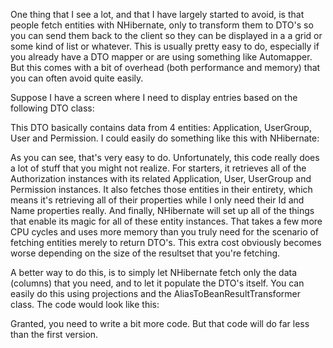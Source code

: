 One thing that I see a lot, and that I have largely started to avoid, is that people fetch entities with NHibernate, only to transform them to DTO's so you can send them back to the client so they can be displayed in a a grid or some kind of list or whatever.  This is usually pretty easy to do, especially if you already have a DTO mapper or are using something like Automapper.  But this comes with a bit of overhead (both performance and memory) that you can often avoid quite easily.

Suppose I have a screen where I need to display entries based on the following DTO class:

<script src="https://gist.github.com/3728197.js?file=s1.cs"></script>

This DTO basically contains data from 4 entities: Application, UserGroup, User and Permission.  I could easily do something like this with NHibernate:

<script src="https://gist.github.com/3728197.js?file=s2.cs"></script>

As you can see, that's very easy to do.  Unfortunately, this code really does a lot of stuff that you might not realize.  For starters, it retrieves all of the Authorization instances with its related Application, User, UserGroup and Permission instances.  It also fetches those entities in their entirety, which means it's retrieving all of their properties while I only need their Id and Name properties really.  And finally, NHibernate will set up all of the things that enable its magic for all of these entity instances.  That takes a few more CPU cycles and uses more memory than you truly need for the scenario of fetching entities merely to return DTO's.  This extra cost obviously becomes worse depending on the size of the resultset that you're fetching.

A better way to do this, is to simply let NHibernate fetch only the data (columns) that you need, and to let it populate the DTO's itself.  You can easily do this using projections and the AliasToBeanResultTransformer class.  The code would look like this:

<script src="https://gist.github.com/3728197.js?file=s3.cs"></script>

Granted, you need to write a bit more code.  But that code will do far less than the first version.